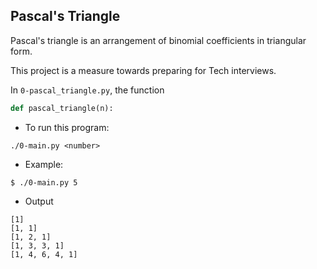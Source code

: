 ## Pascal's Triangle

 Pascal's triangle is an arrangement of binomial coefficients in triangular form.
 
 This project is a measure towards preparing for Tech interviews.

In `0-pascal_triangle.py`, the function
 ```py
 def pascal_triangle(n):
 ```

 - To run this program:

 ```shell
./0-main.py <number>
 ```

 - Example:

 ```shell
$ ./0-main.py 5
 ```

* Output

```shell
[1]
[1, 1]
[1, 2, 1]
[1, 3, 3, 1]
[1, 4, 6, 4, 1]
```
